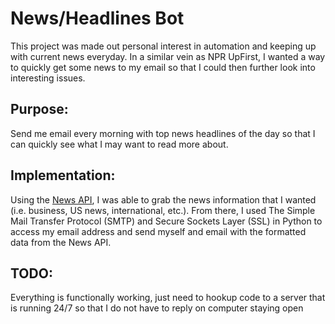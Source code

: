 # News/Headlines Bot

This project was made out personal interest in automation and keeping up with current news everyday. In a similar vein as NPR UpFirst, I wanted a way to quickly get some news to my email so that I could then further look into interesting issues. 

## Purpose: 
Send me email every morning with top news headlines of the day so that I can quickly see what I may want to read more about. 

## Implementation:
Using the [News API](https://newsapi.org/), I was able to grab the news information that I wanted (i.e. business, US news, international, etc.). From there, I used The Simple Mail Transfer Protocol (SMTP) and Secure Sockets Layer (SSL) in Python to access my email address and send myself and email with the formatted data from the News API. 

## TODO: 
Everything is functionally working, just need to hookup code to a server that is running 24/7 so that I do not have to reply on computer staying open


